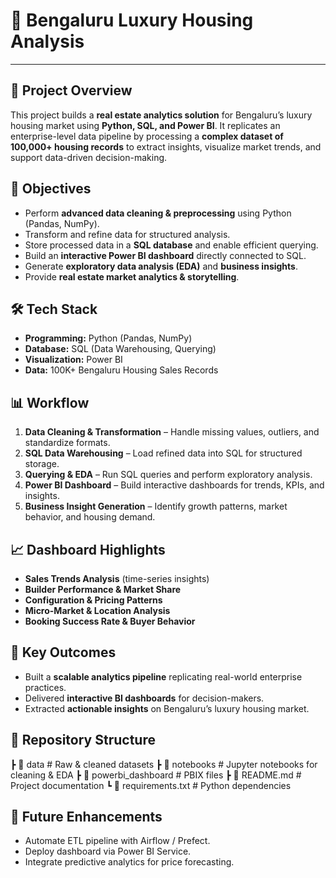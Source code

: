 # 🏡 Bengaluru Luxury Housing Analysis  
__________
## 📌 Project Overview  
This project builds a **real estate analytics solution** for Bengaluru’s luxury housing market using **Python, SQL, and Power BI**. It replicates an enterprise-level data pipeline by processing a **complex dataset of 100,000+ housing records** to extract insights, visualize market trends, and support data-driven decision-making.  

## 🎯 Objectives  
- Perform **advanced data cleaning & preprocessing** using Python (Pandas, NumPy).  
- Transform and refine data for structured analysis.  
- Store processed data in a **SQL database** and enable efficient querying.  
- Build an **interactive Power BI dashboard** directly connected to SQL.  
- Generate **exploratory data analysis (EDA)** and **business insights**.  
- Provide **real estate market analytics & storytelling**.  

## 🛠️ Tech Stack  
- **Programming:** Python (Pandas, NumPy)  
- **Database:** SQL (Data Warehousing, Querying)  
- **Visualization:** Power BI  
- **Data:** 100K+ Bengaluru Housing Sales Records  

## 📊 Workflow  
1. **Data Cleaning & Transformation** – Handle missing values, outliers, and standardize formats.  
2. **SQL Data Warehousing** – Load refined data into SQL for structured storage.  
3. **Querying & EDA** – Run SQL queries and perform exploratory analysis.  
4. **Power BI Dashboard** – Build interactive dashboards for trends, KPIs, and insights.  
5. **Business Insight Generation** – Identify growth patterns, market behavior, and housing demand.  

## 📈 Dashboard Highlights  
- **Sales Trends Analysis** (time-series insights)  
- **Builder Performance & Market Share**  
- **Configuration & Pricing Patterns**  
- **Micro-Market & Location Analysis**  
- **Booking Success Rate & Buyer Behavior**  

## 🚀 Key Outcomes  
- Built a **scalable analytics pipeline** replicating real-world enterprise practices.  
- Delivered **interactive BI dashboards** for decision-makers.  
- Extracted **actionable insights** on Bengaluru’s luxury housing market.  

## 📂 Repository Structure 
 ┣ 📁 data              # Raw & cleaned datasets
 ┣ 📁 notebooks         # Jupyter notebooks for cleaning & EDA
 ┣ 📁 powerbi_dashboard # PBIX files
 ┣ 📄 README.md         # Project documentation
 ┗ 📄 requirements.txt  # Python dependencies
 

## 🔮 Future Enhancements  
- Automate ETL pipeline with Airflow / Prefect.  
- Deploy dashboard via Power BI Service.  
- Integrate predictive analytics for price forecasting.  


